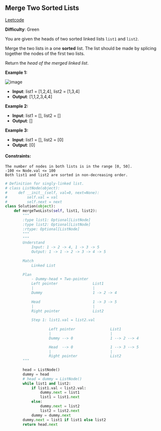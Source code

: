 ## Merge Two Sorted Lists

[Leetcode](https://leetcode.com/problems/merge-two-sorted-lists/)

**Difficulty**: Green

You are given the heads of two sorted linked lists ```list1``` and ```list2```.

Merge the two lists in a one __sorted__ list. The list should be made by splicing together the nodes of the first two lists.

Return the _head of the merged linked list_.

**Example 1:**

![image](https://assets.leetcode.com/uploads/2020/10/03/merge_ex1.jpg)

- **Input**: list1 = [1,2,4], list2 = [1,3,4]
- **Output**: [1,1,2,3,4,4]

**Example 2:**
- **Input**: list1 = [], list2 = []
- **Output**: []

**Example 3:**
- **Input**: list1 = [], list2 = [0]
- **Output**: [0]

#### Constraints:
```
The number of nodes in both lists is in the range [0, 50].
-100 <= Node.val <= 100
Both list1 and list2 are sorted in non-decreasing order.
```

```Python
# Definition for singly-linked list.
# class ListNode(object):
#     def __init__(self, val=0, next=None):
#         self.val = val
#         self.next = next
class Solution(object):
    def mergeTwoLists(self, list1, list2):
        """
        :type list1: Optional[ListNode]
        :type list2: Optional[ListNode]
        :rtype: Optional[ListNode]
        """
        """
        Understand
            Input: 1 -> 2 -> 4, 1 -> 3 -> 5
            Output: 1 -> 1 -> 2 -> 3 -> 4 -> 5
        
        Match
            Linked List
        
        Plan
            - Dummy-head + Two-pointer
            Left pointer                List1
            |                           |
            Dummy                       1 -> 2 -> 4
            
            Head                        1 -> 3 -> 5
            |                           |
            Right pointer               List2
            
            Step 1: list1.val = list2.val
            
                    Left pointer                List1
                    |                           |
                    Dummy --> 0                 1 --> 2 --> 4

                    Head  --> 0                 1 --> 3 --> 5
                    |                           |
                    Right pointer               List2            
        """
        
        head = ListNode()
        dummy = head
        # head = dummy = ListNode()
        while list1 and list2:
            if list1.val < list2.val:
                dummy.next = list1
                list1 = list1.next
            else:
                dummy.next = list2
                list2 = list2.next
            dummy = dummy.next
        dummy.next = list1 if list1 else list2
        return head.next
```
